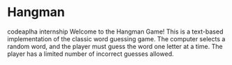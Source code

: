 # Hangman
codeaplha internship Welcome to the Hangman Game! This is a text-based implementation of the classic word guessing game. The computer selects a random word, and the player must guess the word one letter at a time. The player has a limited number of incorrect guesses allowed. 
